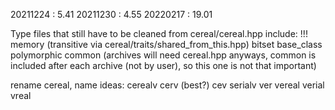 20211224 :  5.41
20211230 :  4.55
20220217 : 19.01


Type files that still have to be cleaned from cereal/cereal.hpp include:
    !!! memory (transitive via cereal/traits/shared_from_this.hpp)
    bitset
    base_class
    polymorphic
    common (archives will need cereal.hpp anyways, common is included after each archive (not by user), so this one is not that important)


rename cereal, name ideas:
    cerealv
    cerv      (best?)
    cev
    serialv
    ver
    vereal
    verial
    vreal

